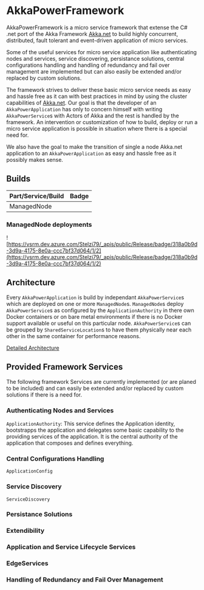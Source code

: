 # AkkaPowerFramework

AkkaPowerFramework is a micro service framework that extense the C# .net port of the Akka Framework [Akka.net](https://getakka.net) to build highly concurrent, distributed, fault tolerant and event-driven application of micro services.

Some of the useful services for micro service application like authenticating nodes and services, service discovering, persistance solutions, central configurations handling and handling of redundancy and fail over management are implemented but can also easily be extended and/or replaced by custom solutions.

The framework strives to deliver these basic micro service needs as easy and hassle free as it can with best practices in mind by using the cluster capabilities of [Akka.net](https://getakka.net). Our goal is that the developer of an ```AkkaPowerApplication``` has only to concern himself with writing ```AkkaPowerService```s with Actors of Akka and the rest is handled by the framework. An intervention or customization of how to build, deploy or run a micro service application is possible in situation where there is a special need for.

We also have the goal to make the transition of single a node Akka.net application to an ```AkkaPowerApplication``` as easy and hassle free as it possibly makes sense.

## Builds

| Part/Service/Build | Badge |
| ------------------ | ----- |
| ManagedNode        |       |

### ManagedNode deployments

![https://vsrm.dev.azure.com/Stelzi79/_apis/public/Release/badge/318a0b9d-3d9a-4175-8e0a-ccc7bf37d064/1/2](https://vsrm.dev.azure.com/Stelzi79/_apis/public/Release/badge/318a0b9d-3d9a-4175-8e0a-ccc7bf37d064/1/2)

## Architecture

Every ```AkkaPowerApplication``` is build by independant ```AkkaPowerService```s which are deployed on one or more ```ManagedNode```s. ```ManagedNode```s deploy ```AkkaPowerService```s as configured by the ```ApplicationAuthority``` in there own Docker containers or on bare metal environments if there is no Docker support available or useful on this particular node. ```AkkaPowerService```s can be grouped by ```SharedServiceLocation```s to have them physically near each other in the same container for performance reasons.

[Detailed Architecture](architecture/architecture.md)

## Provided Framework Services

The following framework Services are currently implemented (or are planed to be included) and can easily be extended and/or replaced by custom solutions if there is a need for.

### Authenticating Nodes and Services

```ApplicationAuthority```: This service defines the Application identity, bootstrapps the application and delegates some basic capability to the providing services of the application. It is the central authority of the application that composes and defines everything.

### Central Configurations Handling

```ApplicationConfig```

### Service Discovery

```ServiceDiscovery```

### Persistance Solutions

### Extendibility

### Application and Service Lifecycle Services

### EdgeServices

### Handling of Redundancy and Fail Over Management
